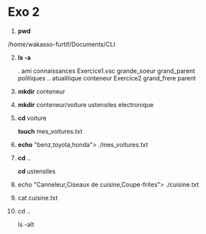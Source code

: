 # Exo 2

1. **pwd**

  /home/wakasso-furtif/Documents/CLI

2. **ls -a**

   .   ami          connaissances  Exercice1.vsc  grande_soeur  grand_parent  politiques
  ..  atualitique  conteneur      Exercice2      grand_frere   parent

3.  **mkdir** conteneur 
4.  **mkdir** conteneur/voiture ustensiles electronique

5. **cd** voiture

     **touch** mes_voitures.txt

6. **echo**  "benz,toyota,honda"> ./mes_voitures.txt
7. **cd** ..

   **cd** ustensiles

8. echo "Canneleur,Ciseaux de cuisine,Coupe-frites"> ./cuisine.txt
 
9. cat cuisine.txt

10. cd ..

     ls -alt
